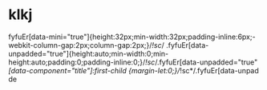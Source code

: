 # klkj
fyfuEr[data-mini="true"]{height:32px;min-width:32px;padding-inline:6px;-webkit-column-gap:2px;column-gap:2px;}/*!sc*/ .fyfuEr[data-unpadded="true"]{height:auto;min-width:0;min-height:auto;padding:0;padding-inline:0;}/*!sc*/.fyfuEr[data-unpadded="true"  *[data-component="title"]:first-child {margin-let:0;}/*!sc*/.fyfuEr[data-unpad de 

